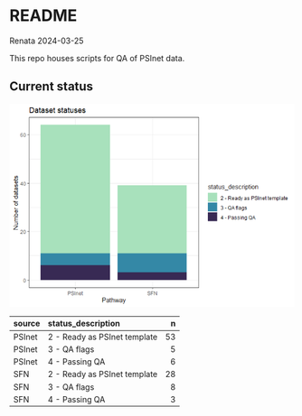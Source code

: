 README
================
Renata
2024-03-25

This repo houses scripts for QA of PSInet data.

## Current status

![](README_files/figure-gfm/unnamed-chunk-2-1.png)<!-- -->

| source | status_description           |   n |
|:-------|:-----------------------------|----:|
| PSInet | 2 - Ready as PSInet template |  53 |
| PSInet | 3 - QA flags                 |   5 |
| PSInet | 4 - Passing QA               |   6 |
| SFN    | 2 - Ready as PSInet template |  28 |
| SFN    | 3 - QA flags                 |   8 |
| SFN    | 4 - Passing QA               |   3 |
